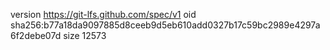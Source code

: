 version https://git-lfs.github.com/spec/v1
oid sha256:b77a18da9097885d8ceeb9d5eb610add0327b17c59bc2989e4297a6f2debe07d
size 12573
